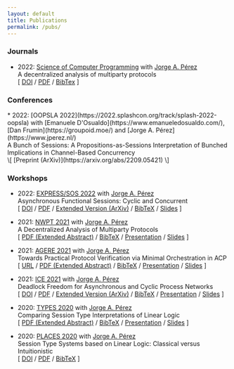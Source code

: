 ```yaml
---
layout: default
title: Publications
permalink: /pubs/
---
```


<h3>Journals</h3>

* 2022: [Science of Computer Programming](https://www.sciencedirect.com/journal/science-of-computer-programming) with [Jorge A. Pérez](https://www.jperez.nl/)
    <br />
    A decentralized analysis of multiparty protocols
    <br />
    \[
    [DOI](https://doi.org/10.1016/j.scico.2022.102840)
    /
    [PDF](https://www.sciencedirect.com/science/article/pii/S0167642322000739/pdfft?md5=a96ed53547393c15d62a057ca3f1c711&pid=1-s2.0-S0167642322000739-main.pdf)
    /
    [BibTex]({{site.url}}{{site.baseurl}}/assets/static/bibtex/scico2022.bib)
    \]

<h3>Conferences</h3>
* 2022: [OOPSLA 2022](https://2022.splashcon.org/track/splash-2022-oopsla) with [Emanuele D'Osualdo](https://www.emanueledosualdo.com/), [Dan Frumin](https://groupoid.moe/) and [Jorge A. Pérez](https://www.jperez.nl/)
    <br />
    A Bunch of Sessions: A Propositions-as-Sessions Interpretation of Bunched Implications in Channel-Based Concurrency
    <br />
    \[
    [Preprint (ArXiv)](https://arxiv.org/abs/2209.05421)
    \]

<h3>Workshops</h3>

* 2022: [EXPRESS/SOS 2022](https://express-sos2022.github.io/) with [Jorge A. Pérez](https://www.jperez.nl/)
  <br />
  Asynchronous Functional Sessions: Cyclic and Concurrent
  <br />
  \[
  [DOI](http://dx.doi.org/10.4204/EPTCS.368.5)
  /
  [PDF](https://cgi.cse.unsw.edu.au/~eptcs/paper.cgi?EXPSOS22.5.pdf)
  /
  [Extended Version (ArXiv)](https://arxiv.org/abs/2208.07644)
  /
  [BibTeX]({{site.url}}{{site.baseurl}}/assets/static/bibtex/express2022.bib)
  /
  [Slides]({{site.url}}{{site.baseurl}}/assets/static/express22_handout.pdf)
  \]

* 2021: [NWPT 2021](http://icetcs.ru.is/nwpt21/) with [Jorge A. Pérez](https://www.jperez.nl/)
  <br />
  A Decentralized Analysis of Multiparty Protocols
  <br />
  \[
  [PDF (Extended Abstract)](http://icetcs.ru.is/nwpt21/abstracts/paper4.pdf)
  /
  [BibTeX]({{site.url}}{{site.baseurl}}/assets/static/bibtex/nwpt2021.bib)
  /
  [Presentation](https://www.youtube.com/watch?v=Ij5Cwlfot4Y)
  /
  [Slides]({{site.url}}{{site.baseurl}}/assets/static/nwpt21pres.pdf)
  \]

* 2021: [AGERE 2021](https://2021.splashcon.org/home/agere-2021) with [Jorge A. Pérez](https://www.jperez.nl/)
  <br />
  Towards Practical Protocol Verification via Minimal Orchestration in ACP
  <br />
  \[
  [URL](https://2021.splashcon.org/details/agere-2021-papers/1/Towards-Practical-Protocol-Verification-via-Minimal-Orchestration-in-ACP)
  /
  [PDF (Extended Abstract)]({{site.url}}{{site.baseurl}}/assets/static/agere21.pdf)
  /
  [BibTeX]({{site.url}}{{site.baseurl}}/assets/static/bibtex/agere2021.bib)
  /
  [Presentation](https://youtu.be/jX0aH8-z4dk)
  /
  [Slides]({{site.url}}{{site.baseurl}}/assets/static/agere21pres.pdf)
  \]

* 2021: [ICE 2021](https://www.discotec.org/2021/ice) with [Jorge A. Pérez](https://www.jperez.nl/)
  <br />
  Deadlock Freedom for Asynchronous and Cyclic Process Networks
  <br />
  \[
  [DOI](http://dx.doi.org/10.4204/EPTCS.347.3)
  /
  [PDF](https://cgi.cse.unsw.edu.au/~eptcs/paper.cgi?ICE2021.3.pdf)
  /
  [Extended Version (ArXiv)](https://arxiv.org/abs/2111.13091)
  /
  [BibTeX]({{site.url}}{{site.baseurl}}/assets/static/bibtex/ice2021.bib)
  /
  [Presentation](https://www.youtube.com/watch?v=bQ5QE7nUetw)
  /
  [Slides]({{site.url}}{{site.baseurl}}/assets/static/ice21presentation.pdf)
  \]

* 2020: [TYPES 2020](https://types2020.di.unito.it/) with [Jorge A. Pérez](https://www.jperez.nl/)
  <br />
  Comparing Session Type Interpretations of Linear Logic
  <br />
  \[
  [PDF (Extended Abstract)](https://types2020.di.unito.it/abstracts/BookOfAbstractsTYPES2020.pdf)
  /
  [BibTeX]({{site.url}}{{site.baseurl}}/assets/static/bibtex/types2020.bib)
  /
  [Presentation]({{site.lfs_prefix}}/assets/static/types2020.mp4)
  /
  [Slides]({{site.url}}{{site.baseurl}}/assets/static/types2020.pdf)
  \]

* 2020: [PLACES 2020](http://places20.by.di.fc.ul.pt/) with [Jorge A. Pérez](https://www.jperez.nl/)
  <br />
  Session Type Systems based on Linear Logic: Classical versus Intuitionistic
  <br />
  \[
  [DOI](https://doi.org/10.4204/EPTCS.314.1)
  /
  [PDF](https://arxiv.org/pdf/2004.01320v1)
  /
  [BibTeX]({{site.url}}{{site.baseurl}}/assets/static/bibtex/places2020.bib)
  \]
